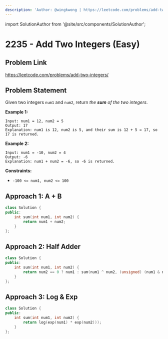 ```yaml
---
description: 'Author: @wingkwong | https://leetcode.com/problems/add-two-integers/'
---
```


import SolutionAuthor from '@site/src/components/SolutionAuthor';

# 2235 - Add Two Integers (Easy)

## Problem Link

https://leetcode.com/problems/add-two-integers/

## Problem Statement

Given two integers `num1` and `num2`, return _the **sum** of the two integers_.

**Example 1:**

```
Input: num1 = 12, num2 = 5
Output: 17
Explanation: num1 is 12, num2 is 5, and their sum is 12 + 5 = 17, so 17 is returned.
```

**Example 2:**

```
Input: num1 = -10, num2 = 4
Output: -6
Explanation: num1 + num2 = -6, so -6 is returned.
```

**Constraints:**

* `-100 <= num1, num2 <= 100`

## Approach 1: A + B

<SolutionAuthor name="@wingkwong"/>

```cpp
class Solution {
public:
    int sum(int num1, int num2) {
        return num1 + num2;
    }
};
```

## Approach 2: Half Adder

<SolutionAuthor name="@wingkwong"/>

```cpp
class Solution {
public:
    int sum(int num1, int num2) {
        return num2 == 0 ? num1 : sum(num1 ^ num2, (unsigned) (num1 & num2) << 1);
    }
};
```

## Approach 3: Log & Exp

<SolutionAuthor name="@wingkwong"/>

```cpp
class Solution {
public:
    int sum(int num1, int num2) {
        return log(exp(num1) * exp(num2)));
    }
};
```
